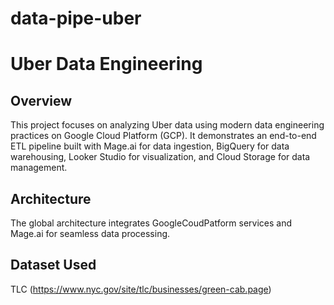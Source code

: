 # data-pipe-uber
# Uber Data Engineering  
## Overview
This project focuses on analyzing Uber data using modern data engineering practices on Google Cloud Platform (GCP). It demonstrates an end-to-end ETL pipeline built with Mage.ai for data ingestion, BigQuery for data warehousing, Looker Studio for visualization, and Cloud Storage for data management.

## Architecture
The global architecture integrates GoogleCoudPatform services and Mage.ai for seamless data processing.

## Dataset Used
TLC (https://www.nyc.gov/site/tlc/businesses/green-cab.page)
